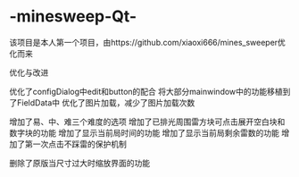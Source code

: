 # -minesweep-Qt-
该项目是本人第一个项目，由https://github.com/xiaoxi666/mines_sweeper优化而来

优化与改进

优化了configDialog中edit和button的配合
将大部分mainwindow中的功能移植到了FieldData中
优化了图片加载，减少了图片加载次数

增加了易、中、难三个难度的选项
增加了已排光周围雷方块可点击展开空白块和数字块的功能
增加了显示当前局时间的功能
增加了显示当前局剩余雷数的功能
增加了第一次点击不踩雷的保护机制

删除了原版当尺寸过大时缩放界面的功能

